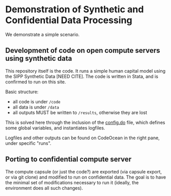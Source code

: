 # Demonstration of Synthetic and Confidential Data Processing

We demonstrate a simple scenario.

## Development of code on open compute servers using synthetic data

This repository itself is the code. It runs a simple human capital model using the SIPP Synthetic Data [NEED CITE]. The code is written in Stata, and is confirmed to run on this site.

Basic structure:
- all code is under `/code`
- all data is under `/data`
- all outputs MUST be written to `/results`, otherwise they are lost

This is solved here through the inclusion of the [config.do](config.do) file, which defines some global variables, and instantiates logfiles.

Logfiles and other outputs can be found on CodeOcean in the right pane, under specific "runs". 


## Porting to confidential compute server

The compute capsule (or just the code?) are exported (via capsule export, or via git clone) and modified to run on confidential data. The goal is to have the minimal set of modifications necessary to run it (ideally, the environment does all such changes).

